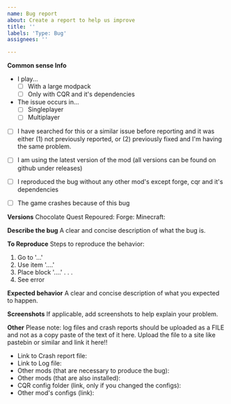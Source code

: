 ```yaml
---
name: Bug report
about: Create a report to help us improve
title: ''
labels: 'Type: Bug'
assignees: ''

---
```

**Common sense Info**
 - I play...
   - [ ] With a large modpack
   - [ ] Only with CQR and it's dependencies
 - The issue occurs in...
   - [ ] Singleplayer
   - [ ] Multiplayer
 - [ ] I have searched for this or a similar issue before reporting and it was either (1) not previously reported, or (2) previously fixed  and I'm having the same problem.
 - [ ] I am using the latest version of the mod (all versions can be found on github under releases)
 - [ ] I reproduced the bug without any other mod's except forge, cqr and it's dependencies
 - [ ] The game crashes because of this bug
 
 
 **Versions**
Chocolate Quest Repoured:
Forge:
Minecraft:

**Describe the bug**
A clear and concise description of what the bug is.

**To Reproduce**
Steps to reproduce the behavior:
1. Go to '...'
2. Use item '....'
3. Place block '....'
.
.
.
4. See error

**Expected behavior**
A clear and concise description of what you expected to happen.

**Screenshots**
If applicable, add screenshots to help explain your problem.

**Other**
Please note: log files and crash reports should be uploaded as a FILE and not as a copy paste of the text of it here. Upload the file to a site like pastebin or similar and link it here!!
 - Link to Crash report file:
 - Link to Log file:
 - Other mods (that are necessary to produce the bug):
 - Other mods (that are also installed):
 - CQR config folder (link, only if you changed the configs):
 - Other mod's configs (link):
